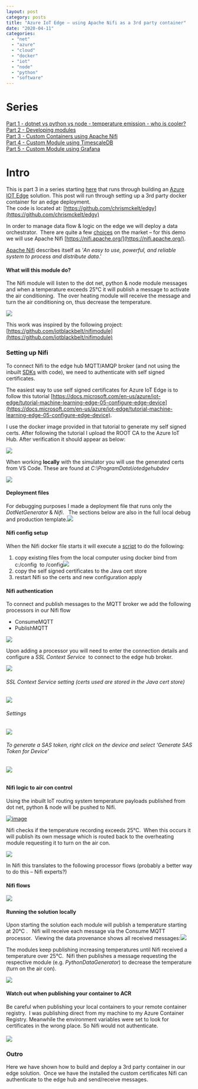 ```yaml
---
layout: post
category: posts
title: "Azure IoT Edge – using Apache Nifi as a 3rd party container"
date: "2020-04-11"
categories: 
  - "net"
  - "azure"
  - "cloud"
  - "docker"
  - "iot"
  - "node"
  - "python"
  - "software"
---
```


# Series

[Part 1 - dotnet vs python vs node - temperature emission - who is cooler?](https://dev.to/chris_mckelt/azure-iot-edge-who-is-cooler-dotnet-node-or-python-369m)  
[Part 2 - Developing modules](https://dev.to/chris_mckelt/azure-iot-edge-developing-custom-modules-df3)  
[Part 3 - Custom Containers using Apache Nifi](https://dev.to/chris_mckelt/azure-iot-edge-3rd-party-containers-3mi3)  
[Part 4 - Custom Module using TimescaleDB](https://dev.to/chris_mckelt/azure-iot-edge-using-timescaledb-on-the-edge-2ec1)  
[Part 5 - Custom Module using Grafana](https://dev.to/chris_mckelt/azure-iot-edge-using-grafana-on-the-edge-26na)

# Intro

This is part 3 in a series starting [here](https://dev.to/chris_mckelt/azure-iot-edge-who-is-cooler-dotnet-node-or-python-369m) that runs through building an [Azure IOT Edge](https://docs.microsoft.com/en-us/azure/iot-edge/about-iot-edge) solution. This post will run through setting up a 3rd party docker container for an edge deployment.   
The code is located at: [https://github.com/chrismckelt/edgy](https://github.com/chrismckelt/edgy)

In order to manage data flow & logic on the edge we will deploy a data orchestrator.  There are quite a few [choices](https://stackshare.io/apache-nifi/alternatives) on the market – for this demo we will use Apache Nifi [https://nifi.apache.org/](https://nifi.apache.org/).

[Apache Nifi](https://nifi.apache.org/) describes itself as ‘_An easy to use, powerful, and reliable system to process and distribute data_.’

#### [](https://dev.to/chris_mckelt/azure-iot-edge-3rd-party-containers-3mi3#what-will-this-module-do)What will this module do?

The Nifi module will listen to the dot net, python & node module messages and when a temperature exceeds 25°C it will publish a message to activate the air conditioning.  The over heating module will receive the message and turn the air conditioning on, thus decrease the temperature.

[![](images/78258726-3963ab00-752e-11ea-91fa-90ff4d0e13a7.png)](https://res.cloudinary.com/practicaldev/image/fetch/s--m-n00mc_--/c_limit%2Cf_auto%2Cfl_progressive%2Cq_auto%2Cw_880/https://user-images.githubusercontent.com/662868/78258726-3963ab00-752e-11ea-91fa-90ff4d0e13a7.png)

This work was inspired by the following project:  
[https://github.com/iotblackbelt/nifimodule](https://github.com/iotblackbelt/nifimodule)

### [](https://dev.to/chris_mckelt/azure-iot-edge-3rd-party-containers-3mi3#setting-up-nifi)Setting up Nifi

To connect Nifi to the edge hub MQTT/AMQP broker (and not using the inbuilt [SDKs](https://docs.microsoft.com/en-us/azure/iot-hub/iot-hub-devguide-sdks) with code), we need to authenticate with self signed certificates.

The easiest way to use self signed certificates for Azure IoT Edge is to follow this tutorial [https://docs.microsoft.com/en-us/azure/iot-edge/tutorial-machine-learning-edge-05-configure-edge-device](https://docs.microsoft.com/en-us/azure/iot-edge/tutorial-machine-learning-edge-05-configure-edge-device).

I use the docker image provided in that tutorial to generate my self signed certs. After following the tutorial I upload the ROOT CA to the Azure IoT Hub. After verification it should appear as below:

[![](images/78261684-1a671800-7532-11ea-932b-eda711d33355.png)](https://res.cloudinary.com/practicaldev/image/fetch/s--8duHmcbH--/c_limit%2Cf_auto%2Cfl_progressive%2Cq_auto%2Cw_880/https://user-images.githubusercontent.com/662868/78261684-1a671800-7532-11ea-932b-eda711d33355.png)

When working **locally** with the simulator you will use the generated certs from VS Code. These are found at _C:\\ProgramData\\iotedgehubdev_

[![](images/78262241-dfb1af80-7532-11ea-82a1-d25141004479.png)](https://res.cloudinary.com/practicaldev/image/fetch/s--i60s7EvV--/c_limit%2Cf_auto%2Cfl_progressive%2Cq_auto%2Cw_880/https://user-images.githubusercontent.com/662868/78262241-dfb1af80-7532-11ea-82a1-d25141004479.png)

#### [](https://dev.to/chris_mckelt/azure-iot-edge-3rd-party-containers-3mi3#deployment-files)Deployment files

For debugging purposes I made a deployment file that runs only the _DotNetGenerator_ & _Nifi_.   The sections below are also in the full local debug and production template.[![](images/78413894-1c24fe80-764c-11ea-8bd6-0d4fbea22bad.png)](https://res.cloudinary.com/practicaldev/image/fetch/s--qsmDNdBq--/c_limit%2Cf_auto%2Cfl_progressive%2Cq_auto%2Cw_880/https://user-images.githubusercontent.com/662868/78413894-1c24fe80-764c-11ea-8bd6-0d4fbea22bad.png)

#### [](https://dev.to/chris_mckelt/azure-iot-edge-3rd-party-containers-3mi3#nifi-config-setup)Nifi config setup

When the Nifi docker file starts it will execute a [script](https://github.com/chrismckelt/edgy/blob/master/modules/Nifi/local.sh) to do the following:

1. copy existing files from the local computer using docker bind from c:/config  to /config![](images/78266974-0bd02f00-7539-11ea-8afb-e49490273913.png)
2. copy the self signed certificates to the Java cert store
3. restart Nifi so the certs and new configuration apply

#### [](https://dev.to/chris_mckelt/azure-iot-edge-3rd-party-containers-3mi3#nifi-authentication)Nifi authentication

To connect and publish messages to the MQTT broker we add the following processors in our Nifi flow

- ConsumeMQTT
- PublishMQTT

[![](images/78415336-b3da1b00-7653-11ea-8704-90bfe2007a5a.png)](https://res.cloudinary.com/practicaldev/image/fetch/s--8B39VofP--/c_limit%2Cf_auto%2Cfl_progressive%2Cq_auto%2Cw_880/https://user-images.githubusercontent.com/662868/78415336-b3da1b00-7653-11ea-8704-90bfe2007a5a.png)

Upon adding a processor you will need to enter the connection details and configure a _SSL Context Service_  to connect to the edge hub broker.

[![](images/78415309-7bd2d800-7653-11ea-8683-ff076cd14baf.png)](https://res.cloudinary.com/practicaldev/image/fetch/s--nw1I_S7q--/c_limit%2Cf_auto%2Cfl_progressive%2Cq_auto%2Cw_880/https://user-images.githubusercontent.com/662868/78415309-7bd2d800-7653-11ea-8683-ff076cd14baf.png)

###### [](https://dev.to/chris_mckelt/azure-iot-edge-3rd-party-containers-3mi3#ssl-context-service-setting-certs-used-are-stored-in-the-java-cert-store)SSL Context Service setting (certs used are stored in the Java cert store)

[![](images/78415387-fac81080-7653-11ea-8d80-4f8fbdb1307b.png)](https://res.cloudinary.com/practicaldev/image/fetch/s--088Jx9uQ--/c_limit%2Cf_auto%2Cfl_progressive%2Cq_auto%2Cw_880/https://user-images.githubusercontent.com/662868/78415387-fac81080-7653-11ea-8d80-4f8fbdb1307b.png)

###### [](https://dev.to/chris_mckelt/azure-iot-edge-3rd-party-containers-3mi3#settings)Settings

[![](images/78469090-5bd50e80-7750-11ea-8222-b22a6d8947c8.png)](https://res.cloudinary.com/practicaldev/image/fetch/s--DP2tsLYO--/c_limit%2Cf_auto%2Cfl_progressive%2Cq_auto%2Cw_880/https://user-images.githubusercontent.com/662868/78469090-5bd50e80-7750-11ea-8222-b22a6d8947c8.png)

###### [](https://dev.to/chris_mckelt/azure-iot-edge-3rd-party-containers-3mi3#to-generate-a-sas-token-right-click-on-the-device-and-select-generate-sas-token-for-device)To generate a SAS token, right click on the device and select ‘Generate SAS Token for Device’

###### [](https://dev.to/chris_mckelt/azure-iot-edge-3rd-party-containers-3mi3#%C2%A0)![](images/78415646-9c039680-7655-11ea-8d6c-5781fbdb4171.png)

#### [](https://dev.to/chris_mckelt/azure-iot-edge-3rd-party-containers-3mi3#nifi-logic-to-air-con-control)Nifi logic to air con control

Using the inbuilt IoT routing system temperature payloads published from dot net, python & node will be pushed to Nifi.

[![image](images/78415724-4aa7d700-7656-11ea-9047-1d3f03e01ca8.png)](https://res.cloudinary.com/practicaldev/image/fetch/s--AME5Gc1u--/c_limit%2Cf_auto%2Cfl_progressive%2Cq_auto%2Cw_880/https://user-images.githubusercontent.com/662868/78415724-4aa7d700-7656-11ea-9047-1d3f03e01ca8.png)

Nifi checks if the temperature recording exceeds 25°C.  When this occurs it will publish its own message which is routed back to the overheating module requesting it to turn on the air con.

[![](images/78273205-1989b280-7541-11ea-92c4-eb9f92153fa2.png)](https://res.cloudinary.com/practicaldev/image/fetch/s--MfFqHGQJ--/c_limit%2Cf_auto%2Cfl_progressive%2Cq_auto%2Cw_880/https://user-images.githubusercontent.com/662868/78273205-1989b280-7541-11ea-92c4-eb9f92153fa2.png)

In Nifi this translates to the following processor flows (probably a better way to do this – Nifi experts?)

#### [](https://dev.to/chris_mckelt/azure-iot-edge-3rd-party-containers-3mi3#nifi-flows)Nifi flows

[![](images/78217920-85432f80-74ef-11ea-80db-e92bd4f2b850.png)](https://res.cloudinary.com/practicaldev/image/fetch/s--eGBp_KdD--/c_limit%2Cf_auto%2Cfl_progressive%2Cq_auto%2Cw_880/https://user-images.githubusercontent.com/662868/78217920-85432f80-74ef-11ea-80db-e92bd4f2b850.png)

#### [](https://dev.to/chris_mckelt/azure-iot-edge-3rd-party-containers-3mi3#running-the-solution-locally)Running the solution locally

Upon starting the solution each module will publish a temperature starting at 20°C .   Nifi will receive each message via the Consume MQTT processor.  Viewing the data provenance shows all received messages:[![](images/78442149-d8151680-76aa-11ea-9f33-504390a7487b.png)](https://res.cloudinary.com/practicaldev/image/fetch/s--Z5jFn1JZ--/c_limit%2Cf_auto%2Cfl_progressive%2Cq_auto%2Cw_880/https://user-images.githubusercontent.com/662868/78442149-d8151680-76aa-11ea-9f33-504390a7487b.png)

The modules keep publishing increasing temperatures until Nifi received a temperature over 25°C.  Nifi then publishes a message requesting the respective module (e.g. _PythonDataGenerator_) to decrease the temperature (turn on the air con).

[![](images/78723470-0e2df100-795e-11ea-8ebf-75294a7beb1c.png)](https://res.cloudinary.com/practicaldev/image/fetch/s--fGq9xMoT--/c_limit%2Cf_auto%2Cfl_progressive%2Cq_auto%2Cw_880/https://user-images.githubusercontent.com/662868/78723470-0e2df100-795e-11ea-8ebf-75294a7beb1c.png)

#### [](https://dev.to/chris_mckelt/azure-iot-edge-3rd-party-containers-3mi3#watch-out-when-publishing-your-container-to-acr)Watch out when publishing your container to ACR

Be careful when publishing your local containers to your remote container registry.  I was publishing direct from my machine to my Azure Container Registry. Meanwhile the environment variables were set to look for certificates in the wrong place. So Nifi would not authenticate.

#### ![](images/78264086-5354bc00-7535-11ea-854d-f468f1f45e44.png)

### [](https://dev.to/chris_mckelt/azure-iot-edge-3rd-party-containers-3mi3#outro)Outro

Here we have shown how to build and deploy a 3rd party container in our edge solution.  Once we have the installed the custom certificates Nifi can authenticate to the edge hub and send/receive messages.
